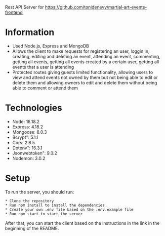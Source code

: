 Rest API Server for https://github.com/tonidenevv/martial-art-events-frontend

# Information
* Used Node.js, Express and MongoDB
* Allows the client to make requests for registering an user, loggin in, creating, editing and deleting an event, attending an event, commenting, getting all events, getting all events created by a certain user, getting all events that a user is attending
* Protected routes giving guests limited functionality, allowing users to view and attend events not owned by them but not being able to edit or delete them and allowing owners to edit and delete them without being able to comment or attend them

# Technologies
* Node: 18.18.2
* Express: 4.18.2
* Mongoose: 8.0.3
* Bcrypt": 5.1.1
* Cors: 2.8.5
* Dotenv": 16.3.1
* Jsonwebtoken": 9.0.2
* Nodemon: 3.0.2

# Setup
To run the server, you should run:
```
* Clone the repository
* Run npm install to install the dependencies
* Create your own .env file based on the .env.example file
* Run npm start to start the server
```

After that, you can start the client based on the instructions in the link in the beginning of the README.
